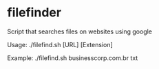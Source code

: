 # filefinder
Script that searches files on websites using google

Usage: ./filefind.sh [URL] [Extension] 

Example: ./filefind.sh businesscorp.com.br txt
